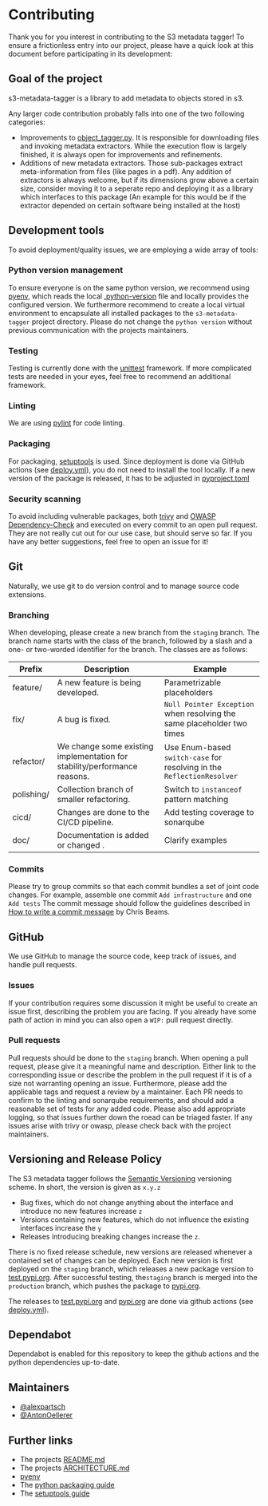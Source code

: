 # Contributing

Thank you for you interest in contributing to the S3 metadata tagger!
To ensure a frictionless entry into our project, please have a quick look at this document before participating in its development:

## Goal of the project
s3-metadata-tagger is a library to add metadata to objects stored in s3.

Any larger code contribution probably falls into one of the two following
categories:
* Improvements to [object_tagger.py](src/metadata_tagger/object_tagger.py). It is responsible for downloading files and invoking metadata extractors. While the execution flow is largely finished, it is always open for improvements and refinements.
* Additions of new metadata extractors. Those sub-packages extract meta-information from files (like pages in a pdf). Any addition of extractors is always welcome, but if its dimensions grow above a certain size, consider moving it to a seperate repo and deploying it as a library which interfaces to this package (An example for this would be if the extractor depended on certain software being installed at the host)

## Development tools
To avoid deployment/quality issues, we are employing a wide array of tools:

### Python version management
To ensure everyone is on the same python version, we recommend using [pyenv](https://github.com/pyenv/pyenv), which reads the
local [.python-version](.python-version) file and locally provides the configured version.
We furthermore recommend to create a local virtual environment to encapsulate all installed packages to the `s3-metadata-tagger` project directory.
Please do not change the `python version` without previous communication with the projects maintainers.

### Testing
Testing is currently done with the [unittest](https://docs.python.org/3/library/unittest.html) framework.
If more complicated tests are needed in your eyes, feel free to recommend an additional framework.

### Linting
We are using [pylint](https://github.com/PyCQA/pylint) for code linting.

### Packaging
For packaging, [setuptools](https://setuptools.pypa.io/en/latest/) is used.
Since deployment is done via GitHub actions (see [deploy.yml](.github/workflows/deploy.yml)), you
do not need to install the tool locally.
If a new version of the package is released, it has to be adjusted in [pyproject.toml](./pyproject.toml)

### Security scanning
To avoid including vulnerable packages, both [trivy](https://aquasecurity.github.io/trivy/v0.31.3/) and [OWASP Dependency-Check](https://owasp.org/www-project-dependency-check/) and executed on every commit to an open pull request.
They are not really cut out for our use case, but should serve so far.
If you have any better suggestions, feel free to open an issue for it!

## Git
Naturally, we use git to do version control and to manage
 source code extensions.

### Branching
When developing, please create a new branch from the `staging` branch.
The branch name starts with the class of the branch, followed by a
slash and a one- or two-worded identifier for the branch.
The classes are as follows:

| Prefix     | Description                                                               | Example                                                                |
| ---------- | ------------------------------------------------------------------------- | ---------------------------------------------------------------------- |
| feature/   | A new feature is being developed.                                         | Parametrizable placeholders                                            |
| fix/       | A bug is fixed.                                                           | `Null Pointer Exception` when resolving the same placeholder two times |
| refactor/  | We change some existing implementation for stability/performance reasons. | Use Enum-based `switch-case` for resolving in the `ReflectionResolver` |
| polishing/ | Collection branch of smaller refactoring.                                 | Switch to `instanceof` pattern matching                                |
| cicd/      | Changes are done to the CI/CD pipeline.                                   | Add testing coverage to sonarqube                                      |
| doc/       | Documentation is added or changed .                                       | Clarify examples                                                       |


### Commits
Please try to group commits so that each commit bundles a set of
joint code changes.
For example, assemble one commit `Add infrastructure` and one 
`Add tests`
The commit message should follow the guidelines described in 
[How to write a commit message](https://chris.beams.io/posts/git-commit/)
by Chris Beams.

## GitHub
We use GitHub to manage the source code, keep track of issues, and
handle pull requests.

### Issues
If your contribution requires some discussion it might be useful
to create an issue first, describing the problem you are facing.
If you already have some path of action in mind you can also open a
 `WIP:` pull request directly.

### Pull requests
Pull requests should be done to the `staging` branch.
When opening a pull request, please give it a meaningful name and
description.
Either link to the corresponding issue or describe the problem in the
pull request if it is of a size not warranting opening an issue.
Furthermore, please add the applicable tags and request a review by
a maintainer.
Each PR needs to confirm to the linting and sonarqube requirements, and should add a reasonable set of tests for any added code.
Please also add appropriate logging, so that issues further down the roead can be triaged faster.
If any issues arise with trivy or owasp, please check back with the project maintainers.

## Versioning and Release Policy
The S3 metadata tagger follows the [Semantic Versioning](https://semver.org/) versioning scheme.
In short, the version is given as `x.y.z`
* Bug fixes, which do not change anything about the interface and introduce no new features increase `z`
* Versions containing new features, which do not influence the existing interfaces increase the `y`
* Releases introducing breaking changes increase the `z`.

There is no fixed release schedule, new versions are released whenever a contained set of changes can be deployed.
Each new version is first deployed on the `staging` branch, which releases a new package version to 
[test.pypi.org](https://test.pypi.org/).
After successful testing, the`staging` branch is merged into the `production` branch, which pushes the package to
[pypi.org](https://pypi.org/).

The releases to [test.pypi.org](https://test.pypi.org/) and [pypi.org](https://pypi.org/) are done via github 
actions (see [deploy.yml](.github/workflows/deploy.yml)).

## Dependabot
Dependabot is enabled for this repository to keep the github actions and the python dependencies up-to-date.

## Maintainers
* [@alexpartsch](https://github.com/alexpartsch)
* [@AntonOellerer](https://github.com/AntonOellerer)

## Further links
* The projects [README.md](README.md)
* The projects [ARCHITECTURE.md](ARCHITECTURE.md)
* [pyenv](https://github.com/pyenv/pyenv)
* The [python packaging guide](https://packaging.python.org/en/latest/tutorials/packaging-projects/)
* The [setuptools guide](https://setuptools.pypa.io/en/latest/userguide/)